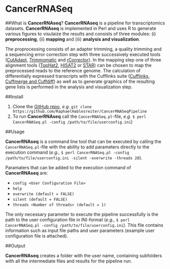 # CancerRNASeq

##What is **CancerRNAseq**?
**CancerRNAseq** is a pipeline for transcriptomics datasets.
**CancerRNAseq** is implemented in Perl and uses R to generate various figures to visulaize the results and consists of three modules: (i) **preprocessing**, (ii) **mapping** and (iii) **analysis and visualization**.

The proprocessing consists of an adapter trimming, a quality trimming and a sequencing error correction step with three successively executed tools ([CutAdapt](http://cutadapt.readthedocs.io/en/stable/index.html), [Trimmomatic](http://www.usadellab.org/cms/index.php?page=trimmomatic) and [rCorrector](https://github.com/mourisl/Rcorrector)). In the mapping step one of three alignment tools ([TopHat2](http://www.ccb.jhu.edu/software/tophat/index.shtml), [HISAT2](https://ccb.jhu.edu/software/hisat2/index.shtml) or [STAR](https://github.com/alexdobin/STAR)) can be chosen to map the preprocessed reads to the reference genome. The calculation of differentially expressed transcripts with the Cufflinks suite ([Cufflinks, Cuffmerge and Cuffdiff](http://cole-trapnell-lab.github.io/cufflinks/)) as well as to generate graphics of the resulting gene lists is performed in the analysis and visualization step. 

##Install
1. Clone the [GitHub repo](https://github.com/RaphaelHablesreiter/CancerRNASeqPipeline), *e.g.* `git clone https://github.com/RaphaelHablesreiter/CancerRNASeqPipeline`
2. To run **CancerRNAseq** call the `CancerRNASeq.pl`-file, *e.g.* `$ perl CancerRNASeq.pl -config /path/to/file/userconfig.ini`)

##Usage

**CancerRNAseq** is a command line tool that can be executed by calling the `CancerRNASeq.pl`-file with the ability to add parameters directly to the execution command (*e.g.,* `$ perl CancerRNASeq.pl -config /path/to/file/userconfig.ini -silent -overwrite -threads 20`).

Paramaters that can be added to the execution command of **CancerRNAseq** are:

* `config <User Configuration File>`
* `help`
* `overwrite (default = FALSE)`
* `silent (default = FALSE)`
* `threads <Number of threads> (default = 1)`

The only necessary parameter to execute the pipeline successfully is the path to the user configuration file in INI-format (*e.g.,* `$ perl CancerRNASeq.pl -config /path/to/file/userconfig.ini`). This file contains information such as input file paths and user parameters (example user configuration file is attached).

##Output

**CancerRNAseq** creates a folder with the user name, containing subfolders with all the intermediate files and results for the pipeline run.



